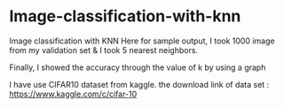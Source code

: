 # Image-classification-with-knn

Image classification with KNN
Here for sample output, I took 1000 image from my validation set 
& I took 5 nearest neighbors.

Finally, I showed the accuracy through the value of k by using a graph

I have use CIFAR10 dataset from kaggle.
the download link of data set : https://www.kaggle.com/c/cifar-10
